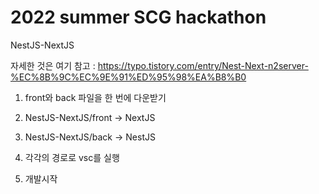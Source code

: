 # 2022 summer SCG hackathon


NestJS-NextJS

자세한 것은 여기 참고 : 
https://typo.tistory.com/entry/Nest-Next-n2server-%EC%8B%9C%EC%9E%91%ED%95%98%EA%B8%B0

1. front와 back 파일을 한 번에 다운받기

2. NestJS-NextJS/front -> NextJS
3. NestJS-NextJS/back -> NestJS

4. 각각의 경로로 vsc를 실행

5. 개발시작
